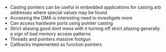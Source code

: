 - Casting pointers can be useful in embedded applications for casting
arb addresses where special values may be found
- Accessing the DMA is interesting need to investigate more
- Can access hardware ports using pointer casting
- Strict aliasing good dont mess with it turning off strict aliasing generally
a sign of bad memory access patterns
- Threads and pointers massive footgun
- Callbacks implemented as function pointers
